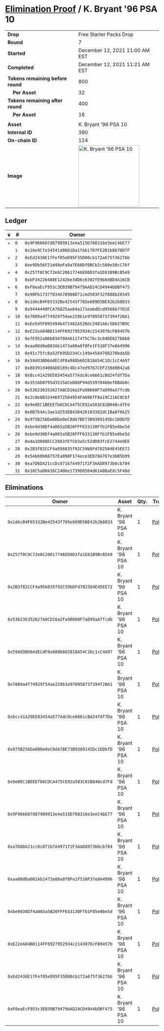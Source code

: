 # [Elimination Proof](./readme.md) / K. Bryant &#039;96 PSA 10

|||
|---|---|
| **Drop** | Free Starter Packs Drop |
| **Round** | 7 |
| **Started** | December 12, 2021 11:00 AM EST |
| **Completed** | December 12, 2021 11:21 AM EST |
| **Tokens remaining before round** | 800 |
| **&nbsp;&nbsp;&nbsp;&nbsp;Per Asset** | 32 |
| **Tokens remaining after round** | 400 |
| **&nbsp;&nbsp;&nbsp;&nbsp;Per Asset** | 16 |
| | |
| **Asset** | K. Bryant &#039;96 PSA 10 |
| **Internal ID** | 390 |
| **On-chain ID** | 124 |
| **Image** | <img src="https://tcdn.blokpax.com/95048cbb-7e63-4b0c-bf1c-3ff331c8d7fd/ad0013deb9b803a7ccc578df4a9b6b9c700925c845a0d7e57af99caff88f3ad5.jpg" height="200" alt="K. Bryant &#039;96 PSA 10" /> |

## Ledger

| 💀 | # | Owner |
| --- | --- | --- |
| 💀 | `0` | `0x9F966607d87989913e4a515D768316e3eeC4bE77` |
|  | `1` | `0x16e9Cfe34541d8601Da1fAb1707FE2B1b867887F` |
| 💀 | `2` | `0xEd2430E1fFef85eD95F35D00cb172a675f3627bb` |
|  | `3` | `0xe9Db56F21d48eFa9a7E68Df0BCb2c580e38cC76f` |
| 💀 | `4` | `0x257f0C9C72e6C20617746ED0D3fa1E61B9BcB5A9` |
|  | `5` | `0xbF34226480E1242be3dD6c6302fE9b8d8D4A16CB` |
| 💀 | `6` | `0xF0eaEcF953c3EB39B79479AAD24CD4944bDBf475` |
|  | `7` | `0x90Fb1737f034A78908D71cAd503F32f888b20345` |
| 💀 | `8` | `0x1dAcB4F65332Be42543f705e609D5BE42b2b8833` |
|  | `9` | `0x9444440FCA76825ae64a171eabdDcd9560A7701E` |
| 💀 | `10` | `0x7889a4f74929f54ae229b1e970958737394f20A1` |
|  | `11` | `0xEe5d5F895494b472402A52Bdc2481A6c5D027B9C` |
| 💀 | `12` | `0xE22eA84B0114FF6927952934c2143076cFB9457b` |
|  | `13` | `0xfE952a86b834708A6117475C7bc3c84DE027b6b8` |
| 💀 | `14` | `0xaa00d8a002Ab1473a08a0f8Fe1F510F37e0A4996` |
|  | `15` | `0x91c75fc8a52F695D234Cc149A4584708270bda5D` |
| 💀 | `16` | `0x59dd3BD6AdECdF8a988b602818A54C1Dc1cC4A97` |
|  | `17` | `0x80391d400AD8169c4Dc47ed9767CEF238d0B42a6` |
| 💀 | `18` | `0x8cc41A29EE83454a577Adc0ce6661cBd24fdf7Da` |
|  | `19` | `0x3516D0795d3515ACeD88F94d53978460efDBAb8c` |
| 💀 | `20` | `0x536236352627A0CD16a2Fa98660F7aD99aA7fcdb` |
|  | `21` | `0x2c8e0B32446972504954FA886fF8a19C216C8Cbf` |
| 💀 | `22` | `0x9e0EC1BEEEfb6CDCA475CE92a583C81B040cd7Fd` |
|  | `23` | `0x0B764Ac3ae1d253EB438428103382dC1Ba8f0A25` |
| 💀 | `24` | `0x975B256Da00De0eC8dA7BE73B9309145Dc1DDbfD` |
|  | `25` | `0xbe9d30Df4a065a5B26FFF633130Ffb1F85e0be5d` |
| 💀 | `26` | `0xbe9d30Df4a065a5B26FFF633130Ffb1F85e0be5d` |
|  | `27` | `0xda1D008ECC2883fEfCD3a5c52dD03fcE2744e9EE` |
| 💀 | `28` | `0x2B3f82CCF4a956835f92C59bDFd782504E45EE72` |
|  | `29` | `0x5Ab68b68757Ea098F174ece3ED70A767e3bB5b99` |
| 💀 | `30` | `0xa7D6DA21ccDc071b7A4971f2F3AAD8973b6cb784` |
|  | `31` | `0x10C5aD0436C2406e1739D0504d61A8BaEdc5F48d` |


## Eliminations

| Owner | Asset | Qty. | Transaction |
| --- | --- | --- | --- |
| `0x1dAcB4F65332Be42543f705e609D5BE42b2b8833` | K. Bryant '96 PSA 10 | 1 | [Polygonscan](https://polygonscan.com/tx/0x60f1f436d4e5984030bca2812e7e6e400e7d2602d36c3850a29da20c1f4b7610) |
| `0x257f0C9C72e6C20617746ED0D3fa1E61B9BcB5A9` | K. Bryant '96 PSA 10 | 1 | [Polygonscan](https://polygonscan.com/tx/0x3e09ce504c48011717e70a8e699410ef725476909a41cf68f636f5cbc9f4b9bd) |
| `0x2B3f82CCF4a956835f92C59bDFd782504E45EE72` | K. Bryant '96 PSA 10 | 1 | [Polygonscan](https://polygonscan.com/tx/0xd5bdff9a9af430c28badd6ef758461a4dc06b9566b3e6daac494105286d19a03) |
| `0x536236352627A0CD16a2Fa98660F7aD99aA7fcdb` | K. Bryant '96 PSA 10 | 1 | [Polygonscan](https://polygonscan.com/tx/0x5faf35a4119517062a5968860765dea0250eb083c6b3f873eee17cf98670f7ab) |
| `0x59dd3BD6AdECdF8a988b602818A54C1Dc1cC4A97` | K. Bryant '96 PSA 10 | 1 | [Polygonscan](https://polygonscan.com/tx/0xce46f35159cbe10cdd940066e46edacb7e4cea52f04e7625defa4f598f0e327d) |
| `0x7889a4f74929f54ae229b1e970958737394f20A1` | K. Bryant '96 PSA 10 | 1 | [Polygonscan](https://polygonscan.com/tx/0x6b649b2ba40b2dd57590c275608899b2dbc6302e1da1516c2f78355c273ef03d) |
| `0x8cc41A29EE83454a577Adc0ce6661cBd24fdf7Da` | K. Bryant '96 PSA 10 | 1 | [Polygonscan](https://polygonscan.com/tx/0x7b4876164502f5859c048dae5d7db57586ade052ddb1508c3936c6e8a078fd78) |
| `0x975B256Da00De0eC8dA7BE73B9309145Dc1DDbfD` | K. Bryant '96 PSA 10 | 1 | [Polygonscan](https://polygonscan.com/tx/0x1572c5b128e57faaa3fb150c78e0287c18f337006677c02ea88a4738ddf483e0) |
| `0x9e0EC1BEEEfb6CDCA475CE92a583C81B040cd7Fd` | K. Bryant '96 PSA 10 | 1 | [Polygonscan](https://polygonscan.com/tx/0x2b8af0877c54f446645167f8294588e8c2efc4871735e0aa544c52094abcc975) |
| `0x9F966607d87989913e4a515D768316e3eeC4bE77` | K. Bryant '96 PSA 10 | 1 | [Polygonscan](https://polygonscan.com/tx/0x5007802c0cc6e756b447032f997d7fbff59d165b099f911a04c5fa5811e319a3) |
| `0xa7D6DA21ccDc071b7A4971f2F3AAD8973b6cb784` | K. Bryant '96 PSA 10 | 1 | [Polygonscan](https://polygonscan.com/tx/0x6f1800259a21ec68b69a7ade90bbceb2e9c33b97a949df34e751d7539a0ca352) |
| `0xaa00d8a002Ab1473a08a0f8Fe1F510F37e0A4996` | K. Bryant '96 PSA 10 | 1 | [Polygonscan](https://polygonscan.com/tx/0x301473afc763a538bb2894120b7838bf519a89fffe220a12ab2b8d5b6ffcc30b) |
| `0xbe9d30Df4a065a5B26FFF633130Ffb1F85e0be5d` | K. Bryant '96 PSA 10 | 1 | [Polygonscan](https://polygonscan.com/tx/0xc041bf612bfb13e392194d4bb3eba0d6f8fec18788c7b8fd322c090d34213ec1) |
| `0xE22eA84B0114FF6927952934c2143076cFB9457b` | K. Bryant '96 PSA 10 | 1 | [Polygonscan](https://polygonscan.com/tx/0xafd16e4c32cef93321ced7c89502cb1f96a47c3b7659da82bb2529a20516005a) |
| `0xEd2430E1fFef85eD95F35D00cb172a675f3627bb` | K. Bryant '96 PSA 10 | 1 | [Polygonscan](https://polygonscan.com/tx/0x7a6c31d17ef2cfcfcbf0f119b93a7eeba1f327f0fd0106e3cf070692f8d004f1) |
| `0xF0eaEcF953c3EB39B79479AAD24CD4944bDBf475` | K. Bryant '96 PSA 10 | 1 | [Polygonscan](https://polygonscan.com/tx/0x7c8181a5bf640d28b37bc1e8bce65c9cf6e9f899f4962606670155e1bcb4a99c) |
